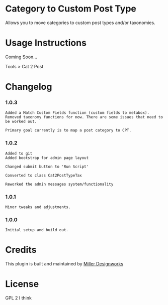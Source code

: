Category to Custom Post Type
===========

Allows you to move categories to custom post types and/or taxonomies. 

Usage Instructions
===========

Coming Soon...

Tools > Cat 2 Post

Changelog
===========

### 1.0.3

	Added a Match Custom Fields function (custom fields to metabox).
	Removed taxonomy functions for now. There are some issues that need to be worked out.
	
	Primary goal currently is to map a post category to CPT.

### 1.0.2

	Added to git
	Added bootstrap for admin page layout
	
	Changed submit button to 'Run Script'
	
	Converted to class Cat2PostTypeTax
	
	Reworked the admin messages system/functionality

### 1.0.1

	Minor tweaks and adjustments.

### 1.0.0

	Initial setup and build out.
	

Credits
===========

This plugin is built and maintained by [Miller Designworks](http://millerdesignworks.com "Miller Designworks")

License
===========

GPL 2 I think
